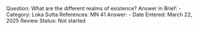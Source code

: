 Question: What are the different realms of existence?
Answer in Brief: -
 Category: Loka
Sutta References: MN 41
Answer: -
Date Entered: March 22, 2025
Review Status: Not started